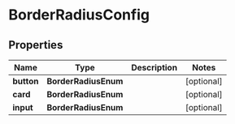 

# BorderRadiusConfig


## Properties

| Name | Type | Description | Notes |
|------------ | ------------- | ------------- | -------------|
|**button** | **BorderRadiusEnum** |  |  [optional] |
|**card** | **BorderRadiusEnum** |  |  [optional] |
|**input** | **BorderRadiusEnum** |  |  [optional] |



